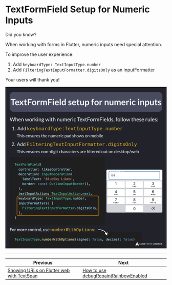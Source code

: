 # TextFormField Setup for Numeric Inputs

Did you know?

When working with forms in Flutter, numeric inputs need special attention.

To improve the user experience:

1. Add `keyboardType: TextInputType.number`
2. Add `FilteringTextInputFormatter.digitsOnly` as an inputFormatter

Your users will thank you!

![](244.png)

<!--
When working with numeric TextFormFields, follow these rules:

1. Add keyboardType:TextInputType.number (this ensures the numeric pad shows on mobile)
2. Add FilteringTextInputFormatter.digitsOnly (this ensures non-digit characters are filtered out on desktop/web)


TextFormField(
  controller: likesController,
  decoration: InputDecoration(
    labelText: 'BlueSky Likes',
    border: const OutlineInputBorder(),
  ),
  textInputAction: TextInputAction.next,
  keyboardType: TextInputType.number,
  inputFormatters: [
    FilteringTextInputFormatter.digitsOnly,
  ],
)

For more control, use numberWithOptions:

TextInputType.numberWithOptions(signed: false, decimal: false)
-->

---

| Previous | Next |
| -------- | ---- |
| [Showing URLs on Flutter web with TextSpan](../0243-show-flutter-web-url-text-span/index.md) | [How to use debugRepaintRainbowEnabled](../0245-debug-repaint-rainbow-enabled/index.md) |

<!-- TWITTER|https://x.com/biz84/status/1912151340190425174 -->
<!-- LINKEDIN|https://www.linkedin.com/posts/andreabizzotto_did-you-know-when-working-with-forms-in-activity-7317917226840330241-ROgi -->
<!-- BLEUSKY|https://bsky.app/profile/codewithandrea.com/post/3lmuc544tkc2l -->